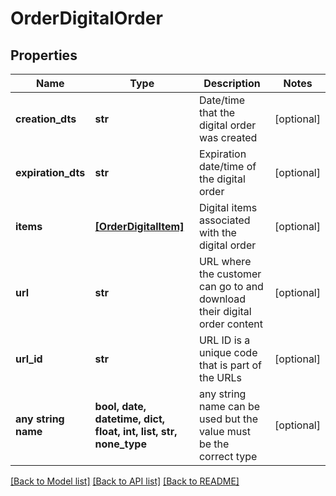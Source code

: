 # OrderDigitalOrder


## Properties
Name | Type | Description | Notes
------------ | ------------- | ------------- | -------------
**creation_dts** | **str** | Date/time that the digital order was created | [optional] 
**expiration_dts** | **str** | Expiration date/time of the digital order | [optional] 
**items** | [**[OrderDigitalItem]**](OrderDigitalItem.md) | Digital items associated with the digital order | [optional] 
**url** | **str** | URL where the customer can go to and download their digital order content | [optional] 
**url_id** | **str** | URL ID is a unique code that is part of the URLs | [optional] 
**any string name** | **bool, date, datetime, dict, float, int, list, str, none_type** | any string name can be used but the value must be the correct type | [optional]

[[Back to Model list]](../README.md#documentation-for-models) [[Back to API list]](../README.md#documentation-for-api-endpoints) [[Back to README]](../README.md)


